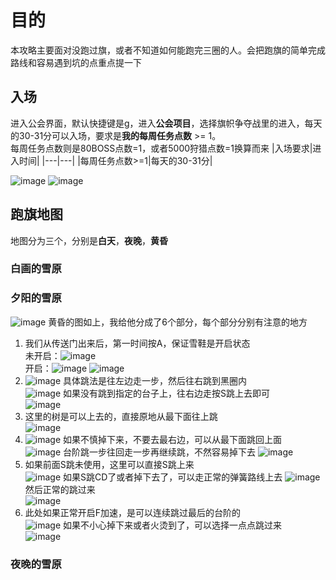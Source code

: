 # 目的
本攻略主要面对没跑过旗，或者不知道如何能跑完三圈的人。会把跑旗的简单完成路线和容易遇到坑的点重点提一下
## 入场
进入公会界面，默认快捷键是g，进入**公会项目**，选择旗帜争夺战里的进入，每天的30-31分可以入场，要求是**我的每周任务点数** >= 1。  
每周任务点数则是80BOSS点数=1，或者5000狩猎点数=1换算而来
|入场要求|进入时间|
|---|---|
|每周任务点数>=1|每天的30-31分|  

![image](https://user-images.githubusercontent.com/6283866/156967410-5247dd55-abd8-49e5-b288-8887f01dade7.png)
![image](https://user-images.githubusercontent.com/6283866/156967728-16792424-89d9-490e-b602-f1356c1d1dc7.png)
## 跑旗地图
地图分为三个，分别是**白天**，**夜晚**，**黄昏**
### 白画的雪原
### 夕阳的雪原
![image](https://user-images.githubusercontent.com/6283866/156968016-78494bc1-75bb-4486-b2f8-6543bdc9a235.png)
黄昏的图如上，我给他分成了6个部分，每个部分分别有注意的地方  
1. 我们从传送门出来后，第一时间按A，保证雪鞋是开启状态  
未开启：![image](https://user-images.githubusercontent.com/6283866/156968138-0afbd7ab-cafc-4230-8b4f-7509d137a39e.png)  
开启：![image](https://user-images.githubusercontent.com/6283866/156968230-8ac774fa-ae36-4a3a-8859-641d422cf621.png)
![image](https://user-images.githubusercontent.com/6283866/156968338-5108c9c7-c528-4bdd-800f-e6e2a1a8decf.png)
2. ![image](https://user-images.githubusercontent.com/6283866/156968454-49ee7918-1189-4373-9d07-e1ea60d511ed.png)
具体跳法是往左边走一步，然后往右跳到黑圈内  
![image](https://user-images.githubusercontent.com/6283866/156968561-90c5f261-a86b-4d97-bcbe-065d24d2a2c0.png)
如果没有跳到指定的台子上，往右边走按S跳上去即可  
![image](https://user-images.githubusercontent.com/6283866/156968724-5ab73f10-d470-4f2b-b1dd-85936327ce7c.png)
3. 这里的树是可以上去的，直接原地从最下面往上跳  
![image](https://user-images.githubusercontent.com/6283866/156968821-b2c06c45-cfcb-46bd-8542-8e03b5281329.png)
4. ![image](https://user-images.githubusercontent.com/6283866/156968898-96818905-411c-4690-8917-1d431f426267.png)
如果不慎掉下来，不要去最右边，可以从最下面跳回上面  
![image](https://user-images.githubusercontent.com/6283866/156969086-94942501-8f92-4cc1-8060-723fd01acd4f.png)
台阶跳一步往回走一步再继续跳，不然容易掉下去
![image](https://user-images.githubusercontent.com/6283866/156969130-48e8b81f-fa50-4ec7-afd0-bcf17f870b1d.png)
5. 如果前面S跳未使用，这里可以直接S跳上来  
![image](https://user-images.githubusercontent.com/6283866/156969272-bd5e5362-ceef-4bf2-8b3b-3f7d7b03ca46.png)
如果S跳CD了或者掉下去了，可以走正常的弹簧路线上去
![image](https://user-images.githubusercontent.com/6283866/156969417-3941c556-1549-4d29-9857-bdbd93f49994.png)
然后正常的跳过来  
![image](https://user-images.githubusercontent.com/6283866/156969478-14c3f5fe-2bfb-49d9-9ded-eb6023f51cc6.png)
6. 此处如果正常开启F加速，是可以连续跳过最后的台阶的  
![image](https://user-images.githubusercontent.com/6283866/156969609-7ac1bf50-e138-4865-a834-e507cff65557.png)
如果不小心掉下来或者火烫到了，可以选择一点点跳过来  
![image](https://user-images.githubusercontent.com/6283866/156969652-e496cf1b-4178-4159-9a72-2d1bbc4a397d.png)
### 夜晚的雪原
